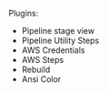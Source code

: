 Plugins:

* Pipeline stage view
* Pipeline Utility Steps
* AWS Credentials
* AWS Steps
* Rebuild
* Ansi Color